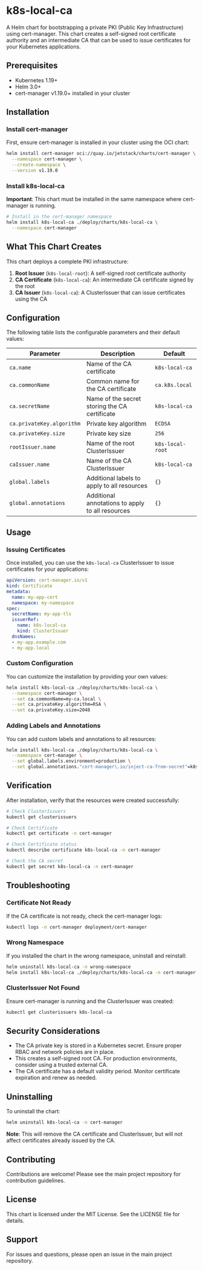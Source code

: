 # k8s-local-ca

A Helm chart for bootstrapping a private PKI (Public Key Infrastructure) using cert-manager. This chart creates a self-signed root certificate authority and an intermediate CA that can be used to issue certificates for your Kubernetes applications.

## Prerequisites

- Kubernetes 1.19+
- Helm 3.0+
- cert-manager v1.19.0+ installed in your cluster

## Installation

### Install cert-manager

First, ensure cert-manager is installed in your cluster using the OCI chart:

```bash
helm install cert-manager oci://quay.io/jetstack/charts/cert-manager \
  --namespace cert-manager \
  --create-namespace \
  --version v1.19.0
```

### Install k8s-local-ca

**Important**: This chart must be installed in the same namespace where cert-manager is running.

```bash
# Install in the cert-manager namespace
helm install k8s-local-ca ./deploy/charts/k8s-local-ca \
  --namespace cert-manager
```

## What This Chart Creates

This chart deploys a complete PKI infrastructure:

1. **Root Issuer** (`k8s-local-root`): A self-signed root certificate authority
2. **CA Certificate** (`k8s-local-ca`): An intermediate CA certificate signed by the root
3. **CA Issuer** (`k8s-local-ca`): A ClusterIssuer that can issue certificates using the CA

## Configuration

The following table lists the configurable parameters and their default values:

| Parameter | Description | Default |
|-----------|-------------|---------|
| `ca.name` | Name of the CA certificate | `k8s-local-ca` |
| `ca.commonName` | Common name for the CA certificate | `ca.k8s.local` |
| `ca.secretName` | Name of the secret storing the CA certificate | `k8s-local-ca` |
| `ca.privateKey.algorithm` | Private key algorithm | `ECDSA` |
| `ca.privateKey.size` | Private key size | `256` |
| `rootIssuer.name` | Name of the root ClusterIssuer | `k8s-local-root` |
| `caIssuer.name` | Name of the CA ClusterIssuer | `k8s-local-ca` |
| `global.labels` | Additional labels to apply to all resources | `{}` |
| `global.annotations` | Additional annotations to apply to all resources | `{}` |

## Usage

### Issuing Certificates

Once installed, you can use the `k8s-local-ca` ClusterIssuer to issue certificates for your applications:

```yaml
apiVersion: cert-manager.io/v1
kind: Certificate
metadata:
  name: my-app-cert
  namespace: my-namespace
spec:
  secretName: my-app-tls
  issuerRef:
    name: k8s-local-ca
    kind: ClusterIssuer
  dnsNames:
  - my-app.example.com
  - my-app.local
```

### Custom Configuration

You can customize the installation by providing your own values:

```bash
helm install k8s-local-ca ./deploy/charts/k8s-local-ca \
  --namespace cert-manager \
  --set ca.commonName=my-ca.local \
  --set ca.privateKey.algorithm=RSA \
  --set ca.privateKey.size=2048
```

### Adding Labels and Annotations

You can add custom labels and annotations to all resources:

```bash
helm install k8s-local-ca ./deploy/charts/k8s-local-ca \
  --namespace cert-manager \
  --set global.labels.environment=production \
  --set global.annotations."cert-manager\.io/inject-ca-from-secret"=k8s-local-ca
```

## Verification

After installation, verify that the resources were created successfully:

```bash
# Check ClusterIssuers
kubectl get clusterissuers

# Check Certificate
kubectl get certificate -n cert-manager

# Check Certificate status
kubectl describe certificate k8s-local-ca -n cert-manager

# Check the CA secret
kubectl get secret k8s-local-ca -n cert-manager
```

## Troubleshooting

### Certificate Not Ready

If the CA certificate is not ready, check the cert-manager logs:

```bash
kubectl logs -n cert-manager deployment/cert-manager
```

### Wrong Namespace

If you installed the chart in the wrong namespace, uninstall and reinstall:

```bash
helm uninstall k8s-local-ca -n wrong-namespace
helm install k8s-local-ca ./deploy/charts/k8s-local-ca -n cert-manager
```

### ClusterIssuer Not Found

Ensure cert-manager is running and the ClusterIssuer was created:

```bash
kubectl get clusterissuers k8s-local-ca
```

## Security Considerations

- The CA private key is stored in a Kubernetes secret. Ensure proper RBAC and network policies are in place.
- This creates a self-signed root CA. For production environments, consider using a trusted external CA.
- The CA certificate has a default validity period. Monitor certificate expiration and renew as needed.

## Uninstalling

To uninstall the chart:

```bash
helm uninstall k8s-local-ca -n cert-manager
```

**Note**: This will remove the CA certificate and ClusterIssuer, but will not affect certificates already issued by the CA.

## Contributing

Contributions are welcome! Please see the main project repository for contribution guidelines.

## License

This chart is licensed under the MIT License. See the LICENSE file for details.

## Support

For issues and questions, please open an issue in the main project repository.
